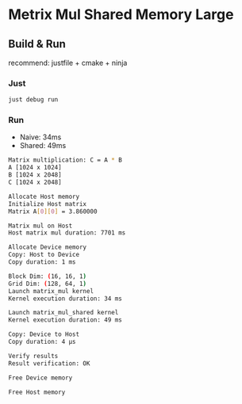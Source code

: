 # Metrix Mul Shared Memory Large

## Build & Run

recommend: justfile + cmake + ninja

### Just

```bash
just debug run
```

### Run

- Naive: 34ms
- Shared: 49ms

```bash
Matrix multiplication: C = A * B
A [1024 x 1024]
B [1024 x 2048]
C [1024 x 2048]

Allocate Host memory
Initialize Host matrix
Matrix A[0][0] = 3.860000

Matrix mul on Host
Host matrix mul duration: 7701 ms

Allocate Device memory
Copy: Host to Device
Copy duration: 1 ms

Block Dim: (16, 16, 1)
Grid Dim: (128, 64, 1)
Launch matrix_mul kernel
Kernel execution duration: 34 ms

Launch matrix_mul_shared kernel
Kernel execution duration: 49 ms

Copy: Device to Host
Copy duration: 4 µs

Verify results
Result verification: OK

Free Device memory

Free Host memory
```

